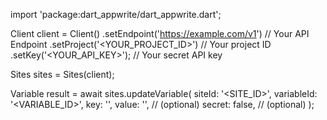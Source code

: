 import 'package:dart_appwrite/dart_appwrite.dart';

Client client = Client()
    .setEndpoint('https://example.com/v1') // Your API Endpoint
    .setProject('<YOUR_PROJECT_ID>') // Your project ID
    .setKey('<YOUR_API_KEY>'); // Your secret API key

Sites sites = Sites(client);

Variable result = await sites.updateVariable(
    siteId: '<SITE_ID>',
    variableId: '<VARIABLE_ID>',
    key: '<KEY>',
    value: '<VALUE>', // (optional)
    secret: false, // (optional)
);
